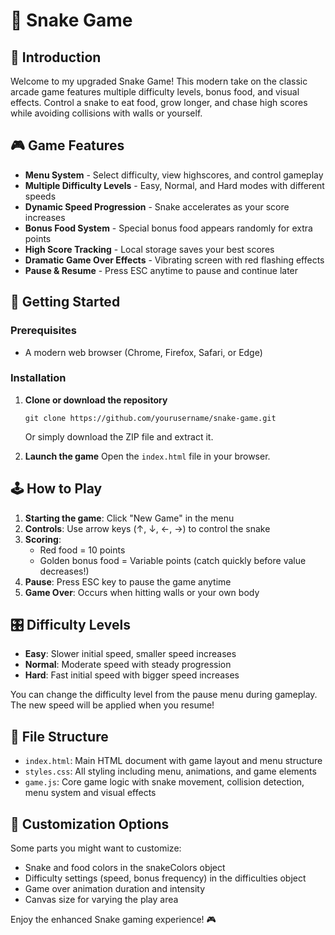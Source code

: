 # 🐍 Snake Game

## 📖 Introduction

Welcome to my upgraded Snake Game! This modern take on the classic arcade game features multiple difficulty levels, bonus food, and visual effects. Control a snake to eat food, grow longer, and chase high scores while avoiding collisions with walls or yourself.

## 🎮 Game Features

- **Menu System** - Select difficulty, view highscores, and control gameplay
- **Multiple Difficulty Levels** - Easy, Normal, and Hard modes with different speeds
- **Dynamic Speed Progression** - Snake accelerates as your score increases
- **Bonus Food System** - Special bonus food appears randomly for extra points
- **High Score Tracking** - Local storage saves your best scores
- **Dramatic Game Over Effects** - Vibrating screen with red flashing effects
- **Pause & Resume** - Press ESC anytime to pause and continue later

## 🚀 Getting Started

### Prerequisites

- A modern web browser (Chrome, Firefox, Safari, or Edge)

### Installation

1. **Clone or download the repository**

   ```
   git clone https://github.com/yourusername/snake-game.git
   ```

   Or simply download the ZIP file and extract it.

2. **Launch the game**
   Open the `index.html` file in your browser.

## 🕹️ How to Play

1. **Starting the game**: Click "New Game" in the menu
2. **Controls**: Use arrow keys (↑, ↓, ←, →) to control the snake
3. **Scoring**:
   - Red food = 10 points
   - Golden bonus food = Variable points (catch quickly before value decreases!)
4. **Pause**: Press ESC key to pause the game anytime
5. **Game Over**: Occurs when hitting walls or your own body

## 🎛️ Difficulty Levels

- **Easy**: Slower initial speed, smaller speed increases
- **Normal**: Moderate speed with steady progression
- **Hard**: Fast initial speed with bigger speed increases

You can change the difficulty level from the pause menu during gameplay. The new speed will be applied when you resume!

## 💾 File Structure

- `index.html`: Main HTML document with game layout and menu structure
- `styles.css`: All styling including menu, animations, and game elements
- `game.js`: Core game logic with snake movement, collision detection, menu system and visual effects

## 🔧 Customization Options

Some parts you might want to customize:

- Snake and food colors in the snakeColors object
- Difficulty settings (speed, bonus frequency) in the difficulties object
- Game over animation duration and intensity
- Canvas size for varying the play area

Enjoy the enhanced Snake gaming experience! 🎮
